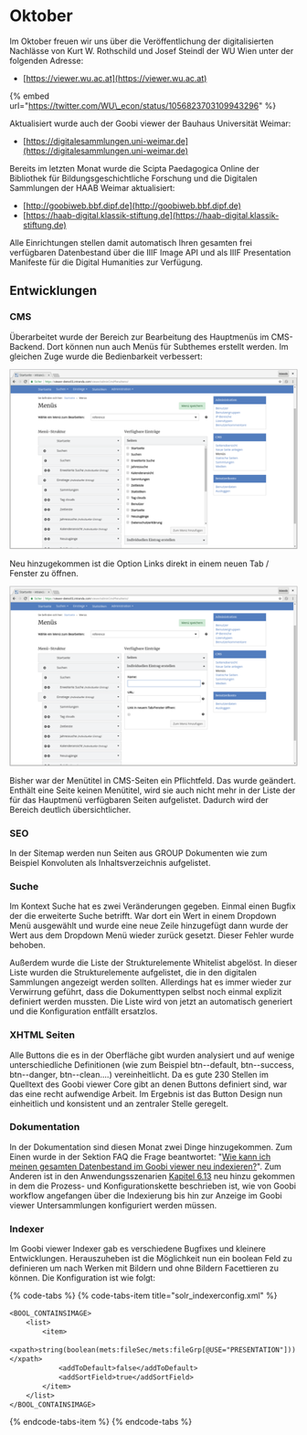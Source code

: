 # Oktober

Im Oktober freuen wir uns über die Veröffentlichung der digitalisierten Nachlässe von Kurt W. Rothschild und Josef Steindl der WU Wien unter der folgenden Adresse:

* [https://viewer.wu.ac.at](https://viewer.wu.ac.at)

{% embed url="https://twitter.com/WU\_econ/status/1056823703109943296" %}



Aktualisiert wurde auch der Goobi viewer der Bauhaus Universität Weimar:

* [https://digitalesammlungen.uni-weimar.de](https://digitalesammlungen.uni-weimar.de)

Bereits im letzten Monat wurde die Scipta Paedagogica Online der Bibliothek für Bildungsgeschichtliche Forschung und die Digitalen Sammlungen der HAAB Weimar aktualisiert:

* [http://goobiweb.bbf.dipf.de](http://goobiweb.bbf.dipf.de)
* [https://haab-digital.klassik-stiftung.de](https://haab-digital.klassik-stiftung.de)

Alle Einrichtungen stellen damit automatisch Ihren gesamten frei verfügbaren Datenbestand über die IIIF Image API und als IIIF Presentation Manifeste für die Digital Humanities zur Verfügung.

## Entwicklungen

### CMS

Überarbeitet wurde der Bereich zur Bearbeitung des Hauptmenüs im CMS-Backend. Dort können nun auch Menüs für Subthemes erstellt werden. Im gleichen Zuge wurde die Bedienbarkeit verbessert: 

![Neues Design f&#xFC;r die Erstellung von Men&#xFC;s](../../.gitbook/assets/2018-10-menue1.png)

Neu hinzugekommen ist die Option Links direkt in einem neuen Tab / Fenster zu öffnen.

![Individuelle Eintr&#xE4;ge k&#xF6;nnen jetzt optional in einem neuen Fenster ge&#xF6;ffnet werden](../../.gitbook/assets/2018-10-menue2.png)

Bisher war der Menütitel in CMS-Seiten ein Pflichtfeld. Das wurde geändert. Enthält eine Seite keinen Menütitel, wird sie auch nicht mehr in der Liste der für das Hauptmenü verfügbaren Seiten aufgelistet. Dadurch wird der Bereich deutlich übersichtlicher.

### SEO

In der Sitemap werden nun Seiten aus GROUP Dokumenten wie zum Beispiel Konvoluten als Inhaltsverzeichnis aufgelistet.

### Suche

Im Kontext Suche hat es zwei Veränderungen gegeben. Einmal einen Bugfix der die erweiterte Suche betrifft. War dort ein Wert in einem Dropdown Menü ausgewählt und wurde eine neue Zeile hinzugefügt dann wurde der Wert aus dem Dropdown Menü wieder zurück gesetzt. Dieser Fehler wurde behoben.

Außerdem wurde die Liste der Strukturelemente Whitelist abgelöst. In dieser Liste wurden die Strukturelemente aufgelistet, die in den digitalen Sammlungen angezeigt werden sollten. Allerdings hat es immer wieder zur Verwirrung geführt, dass die Dokumenttypen selbst noch einmal explizit definiert werden mussten. Die Liste wird von jetzt an automatisch generiert und die Konfiguration entfällt ersatzlos.

### XHTML Seiten

Alle Buttons die es in der Oberfläche gibt wurden analysiert und auf wenige unterschiedliche Definitionen \(wie zum Beispiel btn--default, btn--success, btn--danger, btn--clean....\) vereinheitlicht. Da es gute 230 Stellen im Quelltext des Goobi viewer Core gibt an denen Buttons definiert sind, war das eine recht aufwendige Arbeit. Im Ergebnis ist das Button Design nun einheitlich und konsistent und an zentraler Stelle geregelt.

### Dokumentation

In der Dokumentation sind diesen Monat zwei Dinge hinzugekommen. Zum Einen wurde in der Sektion FAQ die Frage beantwortet: "[Wie kann ich meinen gesamten Datenbestand im Goobi viewer neu indexieren?](../../faq.md#wie-kann-ich-meinen-gesamten-datenbestand-im-goobi-viewer-neu-indexieren)". Zum Anderen ist in den Anwendungsszenarien [Kapitel 6.13](../../anwendungsszenarien/6.13-untersammlungen-konfigurieren-und-anzeigen.md) neu hinzu gekommen in dem die Prozess- und Konfigurationskette beschrieben ist, wie von Goobi workflow angefangen über die Indexierung bis hin zur Anzeige im Goobi viewer Untersammlungen konfiguriert werden müssen.

### Indexer

Im Goobi viewer Indexer gab es verschiedene Bugfixes und kleinere Entwicklungen. Herauszuheben ist die Möglichkeit nun ein boolean Feld zu definieren um nach Werken mit Bildern und ohne Bildern Facettieren zu können. Die Konfiguration ist wie folgt:

{% code-tabs %}
{% code-tabs-item title="solr\_indexerconfig.xml" %}
```markup
<BOOL_CONTAINSIMAGE>
    <list>
        <item>
            <xpath>string(boolean(mets:fileSec/mets:fileGrp[@USE="PRESENTATION"]))</xpath>
            <addToDefault>false</addToDefault>
            <addSortField>true</addSortField>
        </item>
    </list>
</BOOL_CONTAINSIMAGE>
```
{% endcode-tabs-item %}
{% endcode-tabs %}

